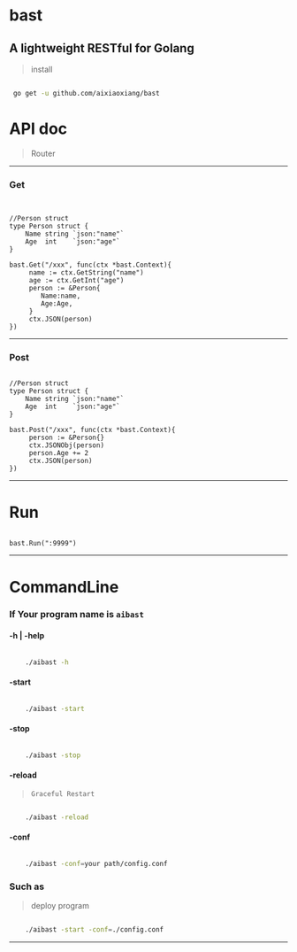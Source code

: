 # bast

## A lightweight RESTful  for Golang


> install

``` bash

 go get -u github.com/aixiaoxiang/bast

 ```

# API doc

> Router

---

### Get

``` golang


//Person struct 
type Person struct {
	Name string `json:"name"`
	Age  int    `json:"age"` 
}

bast.Get("/xxx", func(ctx *bast.Context){
     name := ctx.GetString("name")
     age := ctx.GetInt("age") 
     person := &Person{
        Name:name,
        Age:Age, 
     }
     ctx.JSON(person)
})

```

---

### Post

``` golang

//Person struct 
type Person struct {
	Name string `json:"name"`
	Age  int    `json:"age"` 
}

bast.Post("/xxx", func(ctx *bast.Context){
     person := &Person{}  
     ctx.JSONObj(person)
     person.Age += 2
     ctx.JSON(person)
})

```

---

# Run


``` golang

bast.Run(":9999")

```
---


# CommandLine

### If Your program name is ``` aibast ```

####  -h | -help

``` bash

    ./aibast -h

```

####  -start   

``` bash

    ./aibast -start

```

#### -stop

``` bash

    ./aibast -stop

```

#### -reload    

> ``` Graceful Restart  ```

``` bash

    ./aibast -reload

```

#### -conf 

``` bash

    ./aibast -conf=your path/config.conf 

```

### Such as

> deploy program


``` bash

    ./aibast -start -conf=./config.conf 

```

---
